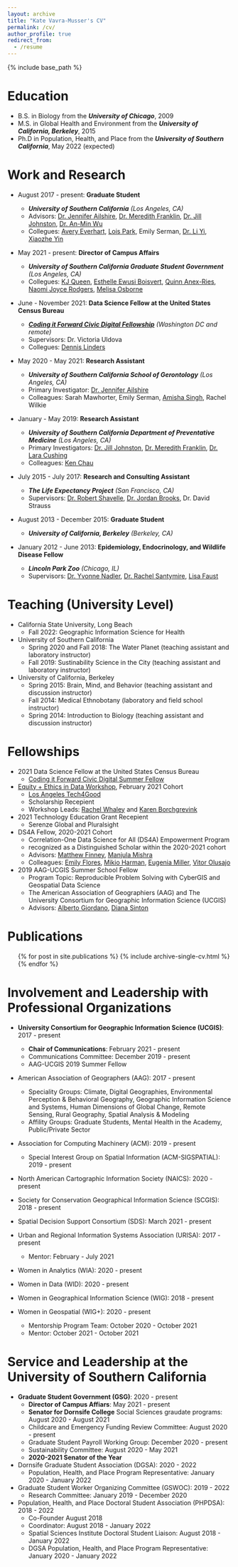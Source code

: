 ```yaml
---
layout: archive
title: "Kate Vavra-Musser's CV"
permalink: /cv/
author_profile: true
redirect_from:
  - /resume
---
```


{% include base_path %}

Education
======
* B.S. in Biology from the ***University of Chicago***, 2009
* M.S. in Global Health and Environment from the ***University of California, Berkeley***, 2015
* Ph.D in Population, Health, and Place from the ***University of Southern California***, May 2022 (expected)

Work and Research
======
* August 2017 - present: **Graduate Student**
  * ***University of Southern California** (Los Angeles, CA)*
  * Advisors: [Dr. Jennifer Ailshire](https://www.linkedin.com/in/jennifer-ailshire-85143920b), [Dr. Meredith Franklin](https://www.linkedin.com/in/meredithfranklin), [Dr. Jill Johnston](https://www.linkedin.com/in/jill-johnston-9b32a354), [Dr. An-Min Wu](https://www.linkedin.com/in/anminwu)
  * Collegues: [Avery Everhart](https://www.linkedin.com/in/avery-everhart-028427203), [Lois Park](https://www.linkedin.com/in/lois-park), Emily Serman, [Dr. Li Yi](https://www.linkedin.com/in/liyispatial), [Xiaozhe Yin](https://www.linkedin.com/in/xiaozhe-yin-18923a179)

* May 2021 - present: **Director of Campus Affairs**
  * ***University of Southern California Graduate Student Government** (Los Angeles, CA)*
  * Collegues: [KJ Queen](https://www.linkedin.com/in/katelyn-kj-queen-86128021b), [Esthelle Ewusi Boisvert](https://www.linkedin.com/in/esthelle-ewusi-boisvert), [Quinn Anex-Ries](https://www.linkedin.com/in/quinn-anex-ries), [Naomi Joyce Rodgers](https://www.linkedin.com/in/naomi-joyce-rodgers-ba4290bb), [Melisa Osborne](https://www.linkedin.com/in/melisa-osborne-biomed)

* June - November 2021: **Data Science Fellow at the United States Census Bureau**
  * *[**Coding it Forward Civic Digital Fellowship**](https://www.codingitforward.com/civic-digital-fellowship) (Washington DC and remote)*
  * Supervisors: Dr. Victoria Uldova
  * Collegues: [Dennis Linders](https://www.linkedin.com/in/dennislinders)

* May 2020 - May 2021: **Research Assistant**
  * ***University of Southern California School of Gerontology** (Los Angeles, CA)*
  * Primary Investigator: [Dr. Jennifer Ailshire](https://gero.usc.edu/faculty/ailshire)
  * Colleagues: Sarah Mawhorter, Emily Serman, [Amisha Singh](https://www.linkedin.com/in/amishasingh13102), Rachel Wilkie
  
* January - May 2019: **Research Assistant**
  * ***University of Southern California Department of Preventative Medicine** (Los Angeles, CA)*
  * Primary Investigators: [Dr. Jill Johnston](https://www.linkedin.com/in/jill-johnston-9b32a354), [Dr. Meredith Franklin](https://www.linkedin.com/in/meredithfranklin), [Dr. Lara Cushing](https://www.linkedin.com/in/lara-cushing)
  * Colleagues: [Ken Chau](https://www.linkedin.com/in/ken-chau-05b35323)

* July 2015 - July 2017: **Research and Consulting Assistant**
  * ***The Life Expectancy Project** (San Francisco, CA)*
  * Supervisors: [Dr. Robert Shavelle](https://www.linkedin.com/in/robert-shavelle-phd-faacpdm-a883b041), [Dr. Jordan Brooks](https://www.linkedin.com/in/jordancbrooks), Dr. David Strauss

* August 2013 - December 2015: **Graduate Student**
  * ***University of California, Berkeley** (Berkeley, CA)*

* January 2012 - June 2013: **Epidemiology, Endocrinology, and Wildlife Disease Fellow**
  * ***Lincoln Park Zoo** (Chicago, IL)*
  * Supervisors: [Dr. Yvonne Nadler](https://www.linkedin.com/in/nadler-yvonne-a9683429), [Dr. Rachel Santymire](https://www.linkedin.com/in/rachel-santymire-81a6572a), [Lisa Faust](https://www.linkedin.com/in/lisa-faust-a5b23450)

Teaching (University Level)
======
* California State University, Long Beach
  * Fall 2022: Geographic Information Science for Health
* University of Southern California
  * Spring 2020 and Fall 2018: The Water Planet (teaching assistant and laboratory instructor)
  * Fall 2019: Sustinability Science in the City (teaching assistant and laboratory instructor)
* University of California, Berkeley
  * Spring 2015: Brain, Mind, and Behavior (teaching assistant and discussion instructor)
  * Fall 2014: Medical Ethnobotany (laboratory and field school instructor)
  * Spring 2014: Introduction to Biology (teaching assistant and discussion instructor)
  
Fellowships
======
* 2021 Data Science Fellow at the United States Census Bureau
  * [Coding it Forward Civic Digital Summer Fellow](https://www.codingitforward.com/civic-digital-fellowship)
* [Equity + Ethics in Data Workshop](https://www.latech4good.org/dataworkshop), February 2021 Cohort
  * [Los Angeles Tech4Good](https://www.latech4good.org)
  * Scholarship Recepient
  * Workshop Leads: [Rachel Whaley](https://www.linkedin.com/in/rachelrwhaley) and [Karen Borchgrevink](https://www.linkedin.com/in/kborchgrevink)
* 2021 Technology Education Grant Recepient
  * Serenze Global and Pluralsight
* DS4A Fellow, 2020-2021 Cohort
  * Correlation-One Data Science for All (DS4A) Empowerment Program
  * recognized as a Distinguished Scholar within the 2020-2021 cohort
  * Advisors: [Matthew Finney](https://www.linkedin.com/in/matthew-f-2b837359), [Manjula Mishra](https://www.linkedin.com/in/manjula-mishra)
  * Colleagues: [Emily Flores](https://www.linkedin.com/in/emily-flores-gaspar), [Mikio Harman](https://www.linkedin.com/in/mikioharman), [Eugenia Miller](https://www.linkedin.com/in/eugenia-miller), [Vitor Olusajo](https://www.linkedin.com/in/victorolusajo)
* 2019 AAG-UCGIS Summer School Fellow
  * Program Topic: Reproducible Problem Solving with CyberGIS and Geospatial Data Science
  * The American Association of Geographiers (AAG) and The University Consortium for Geographic Information Science (UCGIS)
  * Advisors: [Alberto Giordano](https://www.linkedin.com/in/alberto-giordano-22707a99), [Diana Sinton](https://www.linkedin.com/in/diana-sinton-6a261b17)
  
Publications
======
  <ul>{% for post in site.publications %}
    {% include archive-single-cv.html %}
  {% endfor %}</ul>
  
Involvement and Leadership with Professional Organizations
======
* **University Consortium for Geographic Information Science (UCGIS)**: 2017 - present
  * **Chair of Communications**: February 2021 - present
  * Communications Committee: December 2019 - present
  * AAG-UCGIS 2019 Summer Fellow
  
* American Association of Geographers (AAG): 2017 - present
  * Speciality Groups: Climate, Digital Geographies, Environmental Perception & Behavioral Geography, Geographic Information Science and Systems, Human Dimensions of Global Change, Remote Sensing, Rural Geography, Spatial Analysis & Modeling
  * Affility Groups: Graduate Students, Mental Health in the Academy, Public/Private Sector
* Association for Computing Machinery (ACM): 2019 - present
  * Special Interest Group on Spatial Information (ACM-SIGSPATIAL): 2019 - present
* North American Cartographic Information Society (NAICS): 2020 - present
* Society for Conservation Geographical Information Science (SCGIS): 2018 - present
* Spatial Decision Support Consortium (SDS): March 2021 - present
* Urban and Regional Information Systems Association (URISA): 2017 - present
  * Mentor: February - July 2021 
* Women in Analytics (WIA): 2020 - present
* Women in Data (WID): 2020 - present
* Women in Geographical Information Science (WIG): 2018 - present
* Women in Geospatial (WIG+): 2020 - present
  * Mentorship Program Team: October 2020 - October 2021
  * Mentor: October 2021 - October 2021

Service and Leadership at the University of Southern California
======
* **Graduate Student Government (GSG)**: 2020 - present
  * **Director of Campus Affiars**: May 2021 - present
  * **Senator for Dornsife College** Social Sciences graudate programs: August 2020 - August 2021
  * Childcare and Emergency Funding Review Committee: August 2020 - present
  * Graduate Student Payroll Working Group: December 2020 - present
  * Sustainability Committee: August 2020 - May 2021
  * **2020-2021 Senator of the Year**
* Dornsife Graduate Student Association (DGSA): 2020 - 2022
  * Population, Health, and Place Program Representative: January 2020 - January 2022
* Graduate Student Worker Organizing Committee (GSWOC): 2019 - 2022
  * Research Committee: January 2019 - December 2020
* Population, Health, and Place Doctoral Student Association (PHPDSA): 2018 - 2022
  * Co-Founder August 2018
  * Coordinator: August 2018 - January 2022
  * Spatial Sciences Institute Doctoral Student Liaison: August 2018 - January 2022
  * DGSA Population, Health, and Place Program Representative: January 2020 - January 2022
